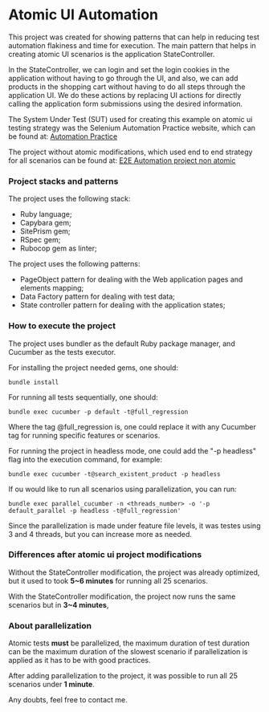 # Atomic UI Automation

This project was created for showing patterns that can help in reducing test automation flakiness and time for execution. The main pattern that helps in creating atomic UI scenarios is the application StateController.

In the StateController, we can login and set the login cookies in the application without having to go through the UI, and also, we can add products in the shopping cart without having to do all steps through the application UI. We do these actions by replacing UI actions for directly calling the application form submissions using the desired information.

The System Under Test (SUT) used for creating this example on atomic ui testing strategy was the Selenium Automation Practice website, which can be found at: [Automation Practice](http://automationpractice.com/index.php)

The project without atomic modifications, which used end to end strategy for all scenarios can be found at: [E2E Automation project non atomic](https://github.com/juniorschmitz/capybara-siteprism-automation)

### Project stacks and patterns

The project uses the following stack:
- Ruby language;
- Capybara gem;
- SitePrism gem;
- RSpec gem;
- Rubocop gem as linter;

The project uses the following patterns:
- PageObject pattern for dealing with the Web application pages and elements mapping;
- Data Factory pattern for dealing with test data;
- State controller pattern for dealing with the application states;

### How to execute the project

The project uses bundler as the default Ruby package manager, and Cucumber as the tests executor.

For installing the project needed gems, one should:
```
bundle install
```

For running all tests sequentially, one should:
```
bundle exec cucumber -p default -t@full_regression
```

Where the tag @full_regression is, one could replace it with any Cucumber tag for running specific features or scenarios.

For running the project in headless mode, one could add the "-p headless" flag into the execution command, for example:
```
bundle exec cucumber -t@search_existent_product -p headless
```

If ou would like to run all scenarios using parallelization, you can run:
```
bundle exec parallel_cucumber -n <threads_number> -o '-p default_parallel -p headless -t@full_regression'
```

Since the parallelization is made under feature file levels, it was testes using 3 and 4 threads, but you can increase more as needed.

### Differences after atomic ui project modifications

Without the StateController modification, the project was already optimized, but it used to took __5~6 minutes__ for running all 25 scenarios.

With the StateController modification, the project now runs the same scenarios but in __3~4 minutes__,

### About parallelization

Atomic tests __must__ be parallelized, the maximum duration of test duration can be the maximum duration of the slowest scenario if parallelization is applied as it has to be with good practices.

After adding parallelization to the project, it was possible to run all 25 scenarios under __1 minute__.

Any doubts, feel free to contact me.
